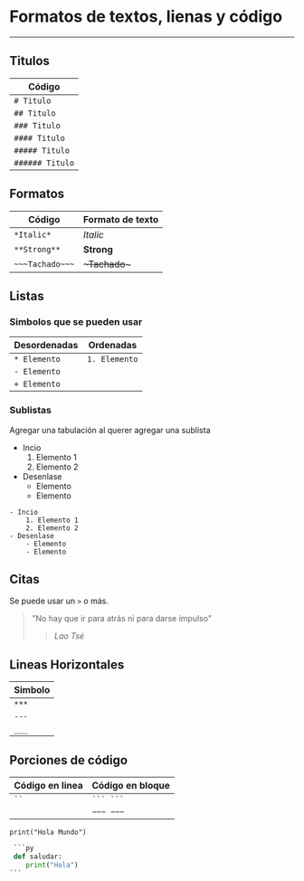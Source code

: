 # Formatos de textos, lienas y código
---
## Titulos

|Código          |
|----------------|
|`# Titulo`      |
|`## Titulo`     |
|`### Titulo`    |
|`#### Titulo`   |
|`##### Titulo`  |
|`###### Titulo` |


## Formatos

| Código            | Formato de texto|
|-------------------|-----------------|
| `*Italic*`        | *Italic*        |
| `**Strong**`      | **Strong**      |
| `~~~Tachado~~~`   | ~~~Tachado~~~   |

## Listas
### Simbolos que se pueden usar
| Desordenadas      | Ordenadas       |
|-------------------|-----------------|
| `* Elemento`      | `1. Elemento`   |
| `- Elemento`      |                 |
| `+ Elemento`      |                 |

### Sublistas
Agregar una tabulación al querer agregar una sublista

- Incio
    1. Elemento 1
    2. Elemento 2
- Desenlase
    - Elemento
    - Elemento
```
- Incio
    1. Elemento 1
    2. Elemento 2
- Desenlase
    - Elemento
    - Elemento
```

## Citas
Se puede usar un `>` o más.

>"No hay que ir para atrás ni para darse impulso"
>> *Lao Tsé*

## Lineas Horizontales

|Simbolo|
|-------|
|`***`  |
|`---`  |
|`___`  |

## Porciones de código
|  Código en linea  |  Código en bloque  |
|-------------------|--------------------|
|` `` `             |` ``` ``` `         |
|                   |` ~~~ ~~~ `         |

`print("Hola Mundo")`

~~~py
 ```py
 def saludar:
    print("Hola")
```
~~~
